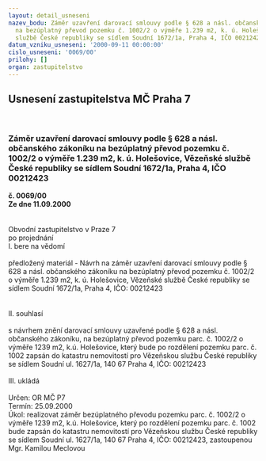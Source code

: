 ```yaml
---
layout: detail_usneseni
nazev_bodu: Záměr uzavření darovací smlouvy podle § 628 a násl. občanského zákoníku
  na bezúplatný převod pozemku č. 1002/2 o výměře 1.239 m2, k. ú. Holešovice, Vězeňské
  službě České republiky se sídlem Soudní 1672/1a, Praha 4, IČO 00212423
datum_vzniku_usneseni: '2000-09-11 00:00:00'
cislo_usneseni: '0069/00'
prilohy: []
organ: zastupitelstvo
---
```

<div id="ucUsn_pList" class="usn">
	<span><h2>Usnesení zastupitelstva MČ Praha 7 </h2>
<br></span><div class="standBody">
<span><h3>Záměr uzavření darovací smlouvy podle § 628 a násl. občanského zákoníku na bezúplatný převod pozemku č. 1002/2 o výměře 1.239 m2, k. ú. Holešovice, Vězeňské službě České republiky se sídlem Soudní 1672/1a, Praha 4, IČO 00212423</h3></span><div class="center">
		<strong>č. 0069/00</strong><br>
	</div>
<div class="center">
		<strong>Ze dne 11.09.2000</strong><br><br>
	</div>     <br>Obvodní zastupitelstvo v Praze 7<br>po projednání<br>I.	bere na vědomí<br><br> předložený materiál - Návrh na záměr uzavření darovací smlouvy podle § 628 a násl. občanského zákoníku na bezúplatný převod pozemku č. 1002/2 o výměře 1.239 m2, k. ú. Holešovice, Vězeňské službě České republiky se sídlem Soudní 1672/1a, Praha 4, IČO: 00212423<br><br><br>II.	souhlasí <br><br>s návrhem znění darovací smlouvy uzavřené podle § 628 a násl. občanského zákoníku, na bezúplatný převod pozemku parc. č. 1002/2 o výměře 1239 m2, k.ú. Holešovice, který bude po rozdělení pozemku parc. č. 1002 zapsán do katastru nemovitostí pro Vězeňskou službu České republiky se sídlem Soudní ul. 1627/1a, 140 67 Praha 4, IČO: 00212423<br><br>III.	ukládá <br><br> Určen:	     	OR MČ P7<br>Termín: 25.09.2000<br>Úkol:	realizovat záměr bezúplatného převodu pozemku parc. č. 1002/2 o výměře 1239 m2, k.ú. Holešovice, který po rozdělení pozemku parc. č. 1002 bude zapsán do katastru nemovitostí pro Vězeňskou službu České republiky se sídlem Soudní ul. 1627/1a, 140 67 Praha 4, IČO: 00212423, zastoupenou Mgr. Kamilou Meclovou<br><br>
</div>
</div>